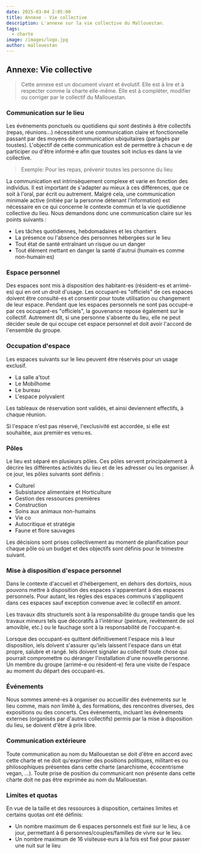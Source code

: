 ```yaml
---
date: 2025-03-04 2:05:00
title: Annexe - Vie collective
description: L'annexe sur la vie collective du Mallouestan. 
tags:
  - charte
image: /images/logo.jpg
author: mallouestan
---
```


## Annexe: Vie collective

> Cette annexe est un document vivant et évolutif. Elle est à lire et à respecter comme la charte elle-même. Elle est à compléter, modifier ou corriger par le collectif du Mallouestan.

### Communication sur le lieu 
Les événements ponctuels ou quotidiens qui sont destinés à être collectifs (repas, réunions...) nécessitent une communication claire et fonctionnelle passant par des moyens de communication ubiquitaires (partagés par toustes). L'objectif de cette communication est de permettre à chacun·e de participer ou d'être informé·e afin que toustes soit inclus·es dans la vie collective.

> Exemple: Pour les repas, prévenir toutes les personne du lieu

La communication est intrinsèquement complexe et varie en fonction des individus. Il est important de s'adapter au mieux à ces différences, que ce soit à l'oral, par écrit ou autrement. Malgré cela, une communication minimale active (initiée par la personne détenant l'information) est nécessaire en ce qui concerne le contexte commun et la vie quotidienne collective du lieu. Nous demandons donc une communication claire sur les points suivants :

- Les tâches quotidiennes, hebdomadaires et les chantiers
- La présence ou l'absence des personnes hébergées sur le lieu
- Tout état de santé entraînant un risque ou un danger
- Tout élément mettant en danger la santé d'autrui (humain·es comme non-humain·es)

### Espace personnel

Des espaces sont mis à disposition des habitant-es (résident-es et arrimé-es) qui en ont un droit d'usage. Les occupant-es "officiels" de ces espaces doivent être consulté-es et consentir pour toute utilisation ou changement de leur espace. Pendant que les espaces personnels ne sont pas occupé-e par ces occupant-es "officiels", la gouvenance repose également sur le collectif. Autrement dit, si une personne s'absente du lieu, elle ne peut décider seule de qui occupe cet espace personnel et doit avoir l'accord de l'ensemble du groupe.

### Occupation d'espace 
Les espaces suivants sur le lieu peuvent être réservés pour un usage exclusif.
- La salle a'tout
- Le Mobilhome
- Le bureau
- L'espace polyvalent

Les tableaux de réservation sont validés, et ainsi deviennent effectifs, à chaque réunion. 

Si l'espace n'est pas réservé, l'exclusivité est accordée, si elle est souhaitée, aux premièr·es venu·es.

### Pôles
Le lieu est séparé en plusieurs pôles. Ces pôles servent principalement à décrire les différentes activités du lieu et de les adresser ou les organiser. À ce jour, les pôles suivants sont définis :

- Culturel
- Subsistance alimentaire et Horticulture
- Gestion des ressources premières
- Construction
- Soins aux animaux non-humains
- Vie co
- Autocritique et stratégie
- Faune et flore sauvages

Les décisions sont prises collectivement au moment de planification pour chaque pôle où un budget et des objectifs sont définis pour le trimestre suivant. 

### Mise à disposition d'espace personnel
Dans le contexte d'accueil et d'hébergement, en dehors des dortoirs, nous pouvons mettre à disposition des espaces s'apparentant à des espaces personnels. Pour autant, les règles des espaces communs s'appliquent dans ces espaces sauf exception convenue avec le collectif en amont.

Les travaux dits structurels sont à la responsabilité du groupe tandis que les travaux mineurs tels que décoratifs à l'intérieur (peinture, revêtement de sol amovible, etc.) ou le fauchage sont à la responsabilité de l'occupant-e.

Lorsque des occupant-es quittent définitivement l'espace mis à leur disposition, iels doivent s'assurer qu'iels laissent l'espace dans un état propre, salubre et rangé. Iels doivent signaler au collectif toute chose qui pourrait compromettre ou déranger l'installation d'une nouvelle personne. Un membre du groupe (arrimé-e ou résident-e) fera une visite de l'espace au moment du départ des occupant-es. 

### Événements

Nous sommes amené-es à organiser ou accueillir des événements sur le lieu comme, mais non limité à, des formations, des rencontres diverses, des expositions ou des concerts. Ces évènements, incluant les évènements externes (organisés par d'autres collectifs) permis par la mise à disposition du lieu, se doivent d'être à prix libre.   

### Communication extérieure
Toute communication au nom du Mallouestan se doit d'être en accord avec cette charte et ne doit qu'exprimer des positions politiques, militant·es ou philosophiques présentes dans cette charte (anarchisme, écocentrisme vegan, ...). Toute prise de position du communicant non présente dans cette charte doit ne pas être exprimée au nom du Mallouestan.

### Limites et quotas
En vue de la taille et des ressources à disposition, certaines limites et certains quotas ont été définis: 
- Un nombre maximum de 6 espaces personnels est fixé sur le lieu, à ce jour, permettant à 6 personnes/couples/familles de vivre sur le lieu. 
- Un nombre maximum de 16 visiteuse·eurs à la fois est fixé pour passer une nuit sur le lieu

